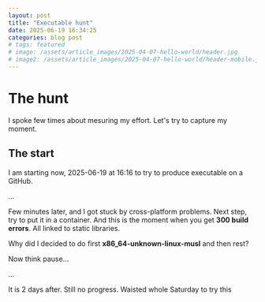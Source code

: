 ```yaml
---
layout: post
title: "Executable hunt"
date: 2025-06-19 16:34:25
categories: blog post
# tags: featured
# image: /assets/article_images/2025-04-07-hello-world/header.jpg
# image2: /assets/article_images/2025-04-07-hello-world/header-mobile.jpg
---
```


# The hunt

I spoke few times about mesuring my effort. Let's try to capture my moment.

## The start

I am starting now, 2025-06-19 at 16:16 to try to produce executable on a GitHub.

...

Few minutes later, and I got stuck by cross-platform problems. Next step, try to put it in a container.
And this is the moment when you get **300 build errors**. All linked to static libraries.

Why did I decided to do first **x86_64-unknown-linux-musl** and then rest?

Now think pause...

...

It is 2 days after. Still no progress. Waisted whole Saturday to try this